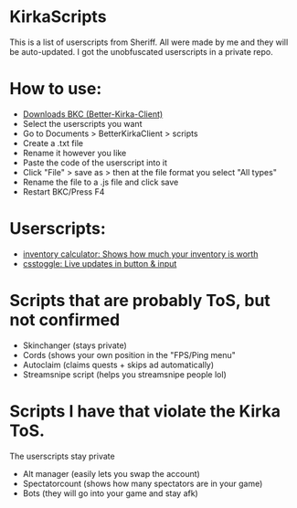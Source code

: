 # KirkaScripts

This is a list of userscripts from Sheriff. All were made by me and they will be auto-updated. I got the unobfuscated userscripts in a private repo.

# How to use:
-  [Downloads BKC (Better-Kirka-Client)](https://github.com/42infi/better-kirka-client/releases)
- Select the userscripts you want
- Go to Documents > BetterKirkaClient > scripts
- Create a .txt file
- Rename it however you like
- Paste the code of the userscript into it
- Click "File" > save as > then at the file format you select "All types"
- Rename the file to a .js file and click save
- Restart BKC/Press F4

# Userscripts:
- [inventory calculator: Shows how much your inventory is worth](https://raw.githubusercontent.com/SheriffCarry/KirkaScripts/main/Userscript/inventory_calculator.js)
- [csstoggle: Live updates in button & input](https://raw.githubusercontent.com/SheriffCarry/KirkaScripts/main/Userscript/csstoggle.js)

# Scripts that are probably ToS, but not confirmed
- Skinchanger (stays private)
- Cords (shows your own position in the "FPS/Ping menu"
- Autoclaim (claims quests + skips ad automatically)
- Streamsnipe script (helps you streamsnipe people lol)

# Scripts I have that violate the Kirka ToS.
The userscripts stay private
- Alt manager (easily lets you swap the account)
- Spectatorcount (shows how many spectators are in your game)
- Bots (they will go into your game and stay afk)
